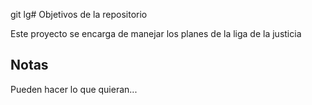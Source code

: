git lg# Objetivos de la repositorio

Este proyecto se encarga de manejar los planes de la liga de la justicia


## Notas
Pueden hacer lo que quieran...

